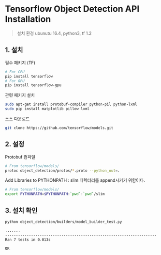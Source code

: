 # Tensorflow Object Detection API Installation

> 설치 환경 ubunutu 16.4, python3, tf 1.2



## 1. 설치 

필수 패키지 (TF)
```bash
# For CPU
pip install tensorflow
# For GPU
pip install tensorflow-gpu
```

관련 패키지 설치
```bash
sudo apt-get install protobuf-compiler python-pil python-lxml
sudo pip install matplotlib pillow lxml
```

소스 다운로드
```bash
git clone https://github.com/tensorflow/models.git
```

## 2. 설정
Protobuf 컴파일
```bash
# From tensorflow/models/
protoc object_detection/protos/*.proto --python_out=.
```

Add Libraries to PYTHONPATH : slim 디렉터리를 append시키기 위함이다.
```bash
# From tensorflow/models/
export PYTHONPATH=$PYTHONPATH:`pwd`:`pwd`/slim
```

## 3. 설치 확인
```bash
python object_detection/builders/model_builder_test.py

.......
----------------------------------------------------------------------
Ran 7 tests in 0.013s

OK
```